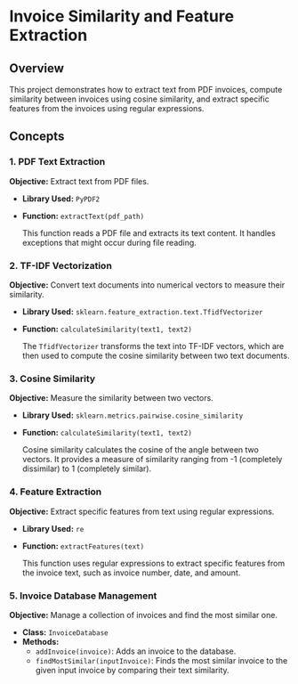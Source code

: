 # Invoice Similarity and Feature Extraction

## Overview

This project demonstrates how to extract text from PDF invoices, compute similarity between invoices using cosine similarity, and extract specific features from the invoices using regular expressions.

## Concepts

### 1. PDF Text Extraction

**Objective:** Extract text from PDF files.

- **Library Used:** `PyPDF2`
- **Function:** `extractText(pdf_path)`
  
  This function reads a PDF file and extracts its text content. It handles exceptions that might occur during file reading.

### 2. TF-IDF Vectorization

**Objective:** Convert text documents into numerical vectors to measure their similarity.

- **Library Used:** `sklearn.feature_extraction.text.TfidfVectorizer`
- **Function:** `calculateSimilarity(text1, text2)`

  The `TfidfVectorizer` transforms the text into TF-IDF vectors, which are then used to compute the cosine similarity between two text documents.

### 3. Cosine Similarity

**Objective:** Measure the similarity between two vectors.

- **Library Used:** `sklearn.metrics.pairwise.cosine_similarity`
- **Function:** `calculateSimilarity(text1, text2)`

  Cosine similarity calculates the cosine of the angle between two vectors. It provides a measure of similarity ranging from -1 (completely dissimilar) to 1 (completely similar).

### 4. Feature Extraction

**Objective:** Extract specific features from text using regular expressions.

- **Library Used:** `re`
- **Function:** `extractFeatures(text)`

  This function uses regular expressions to extract specific features from the invoice text, such as invoice number, date, and amount.

### 5. Invoice Database Management

**Objective:** Manage a collection of invoices and find the most similar one.

- **Class:** `InvoiceDatabase`
- **Methods:**
  - `addInvoice(invoice)`: Adds an invoice to the database.
  - `findMostSimilar(inputInvoice)`: Finds the most similar invoice to the given input invoice by comparing their text similarity.
